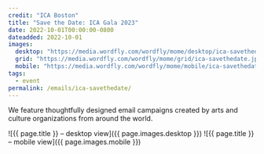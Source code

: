 ```yaml
---
credit: "ICA Boston"
title: "Save the Date: ICA Gala 2023"
date: 2022-10-01T00:00:00-0800
dateadded: 2022-10-01
images:
  desktop: "https://media.wordfly.com/wordfly/mome/desktop/ica-savethedate.jpg"
  grid: "https://media.wordfly.com/wordfly/mome/grid/ica-savethedate.jpg"
  mobile: "https://media.wordfly.com/wordfly/mome/mobile/ica-savethedate.jpg"
tags:
  - event
permalink: /emails/ica-savethedate/
---
```

We feature thoughtfully designed email campaigns created by arts and culture organizations from around the world.

![{{ page.title }} – desktop view]({{ page.images.desktop }})
![{{ page.title }} – mobile view]({{ page.images.mobile }})
